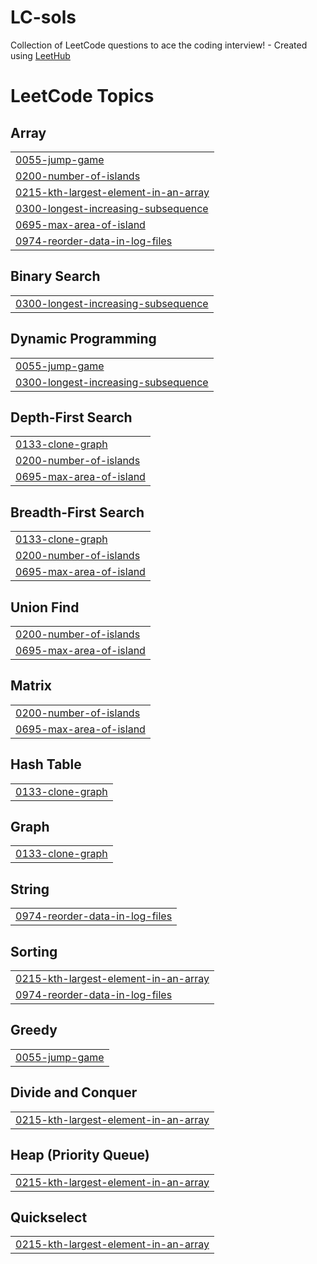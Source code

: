 # LC-sols
Collection of LeetCode questions to ace the coding interview! - Created using [LeetHub](https://github.com/QasimWani/LeetHub)

<!---LeetCode Topics Start-->
# LeetCode Topics
## Array
|  |
| ------- |
| [0055-jump-game](https://github.com/Adhijaan/LC-sols/tree/master/0055-jump-game) |
| [0200-number-of-islands](https://github.com/Adhijaan/LC-sols/tree/master/0200-number-of-islands) |
| [0215-kth-largest-element-in-an-array](https://github.com/Adhijaan/LC-sols/tree/master/0215-kth-largest-element-in-an-array) |
| [0300-longest-increasing-subsequence](https://github.com/Adhijaan/LC-sols/tree/master/0300-longest-increasing-subsequence) |
| [0695-max-area-of-island](https://github.com/Adhijaan/LC-sols/tree/master/0695-max-area-of-island) |
| [0974-reorder-data-in-log-files](https://github.com/Adhijaan/LC-sols/tree/master/0974-reorder-data-in-log-files) |
## Binary Search
|  |
| ------- |
| [0300-longest-increasing-subsequence](https://github.com/Adhijaan/LC-sols/tree/master/0300-longest-increasing-subsequence) |
## Dynamic Programming
|  |
| ------- |
| [0055-jump-game](https://github.com/Adhijaan/LC-sols/tree/master/0055-jump-game) |
| [0300-longest-increasing-subsequence](https://github.com/Adhijaan/LC-sols/tree/master/0300-longest-increasing-subsequence) |
## Depth-First Search
|  |
| ------- |
| [0133-clone-graph](https://github.com/Adhijaan/LC-sols/tree/master/0133-clone-graph) |
| [0200-number-of-islands](https://github.com/Adhijaan/LC-sols/tree/master/0200-number-of-islands) |
| [0695-max-area-of-island](https://github.com/Adhijaan/LC-sols/tree/master/0695-max-area-of-island) |
## Breadth-First Search
|  |
| ------- |
| [0133-clone-graph](https://github.com/Adhijaan/LC-sols/tree/master/0133-clone-graph) |
| [0200-number-of-islands](https://github.com/Adhijaan/LC-sols/tree/master/0200-number-of-islands) |
| [0695-max-area-of-island](https://github.com/Adhijaan/LC-sols/tree/master/0695-max-area-of-island) |
## Union Find
|  |
| ------- |
| [0200-number-of-islands](https://github.com/Adhijaan/LC-sols/tree/master/0200-number-of-islands) |
| [0695-max-area-of-island](https://github.com/Adhijaan/LC-sols/tree/master/0695-max-area-of-island) |
## Matrix
|  |
| ------- |
| [0200-number-of-islands](https://github.com/Adhijaan/LC-sols/tree/master/0200-number-of-islands) |
| [0695-max-area-of-island](https://github.com/Adhijaan/LC-sols/tree/master/0695-max-area-of-island) |
## Hash Table
|  |
| ------- |
| [0133-clone-graph](https://github.com/Adhijaan/LC-sols/tree/master/0133-clone-graph) |
## Graph
|  |
| ------- |
| [0133-clone-graph](https://github.com/Adhijaan/LC-sols/tree/master/0133-clone-graph) |
## String
|  |
| ------- |
| [0974-reorder-data-in-log-files](https://github.com/Adhijaan/LC-sols/tree/master/0974-reorder-data-in-log-files) |
## Sorting
|  |
| ------- |
| [0215-kth-largest-element-in-an-array](https://github.com/Adhijaan/LC-sols/tree/master/0215-kth-largest-element-in-an-array) |
| [0974-reorder-data-in-log-files](https://github.com/Adhijaan/LC-sols/tree/master/0974-reorder-data-in-log-files) |
## Greedy
|  |
| ------- |
| [0055-jump-game](https://github.com/Adhijaan/LC-sols/tree/master/0055-jump-game) |
## Divide and Conquer
|  |
| ------- |
| [0215-kth-largest-element-in-an-array](https://github.com/Adhijaan/LC-sols/tree/master/0215-kth-largest-element-in-an-array) |
## Heap (Priority Queue)
|  |
| ------- |
| [0215-kth-largest-element-in-an-array](https://github.com/Adhijaan/LC-sols/tree/master/0215-kth-largest-element-in-an-array) |
## Quickselect
|  |
| ------- |
| [0215-kth-largest-element-in-an-array](https://github.com/Adhijaan/LC-sols/tree/master/0215-kth-largest-element-in-an-array) |
<!---LeetCode Topics End-->